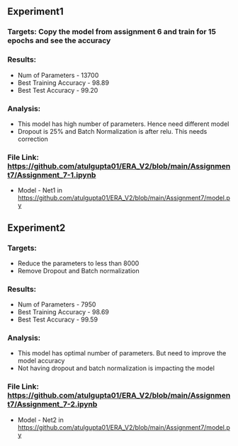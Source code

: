 ## Experiment1

### Targets: Copy the model from assignment 6 and train for 15 epochs and see the accuracy
### Results: 
* Num of Parameters - 13700
* Best Training Accuracy - 98.89
* Best Test Accuracy - 99.20

### Analysis:
* This model has high number of parameters. Hence need different model
* Dropout is 25% and Batch Normalization is after relu. This needs correction
  
### File Link: https://github.com/atulgupta01/ERA_V2/blob/main/Assignment7/Assignment_7-1.ipynb
  * Model - Net1 in https://github.com/atulgupta01/ERA_V2/blob/main/Assignment7/model.py

## Experiment2

### Targets: 
* Reduce the parameters to less than 8000
* Remove Dropout and Batch normalization
### Results: 
* Num of Parameters - 7950
* Best Training Accuracy - 98.69
* Best Test Accuracy - 99.59

### Analysis:
* This model has optimal number of parameters. But need to improve the model accuracy
* Not having dropout and batch normalization is impacting the model
  
### File Link: https://github.com/atulgupta01/ERA_V2/blob/main/Assignment7/Assignment_7-2.ipynb
  * Model - Net2 in https://github.com/atulgupta01/ERA_V2/blob/main/Assignment7/model.py

